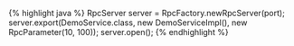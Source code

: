 {% highlight java %}
RpcServer server = RpcFactory.newRpcServer(port);
server.export(DemoService.class, new DemoServiceImpl(), new RpcParameter(10, 100));
server.open();
{% endhighlight %}

